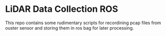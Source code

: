# LiDAR Data Collection ROS

This repo contains some rudimentary scripts for recordining pcap files from ouster sensor and storing them in ros bag for later processing.
